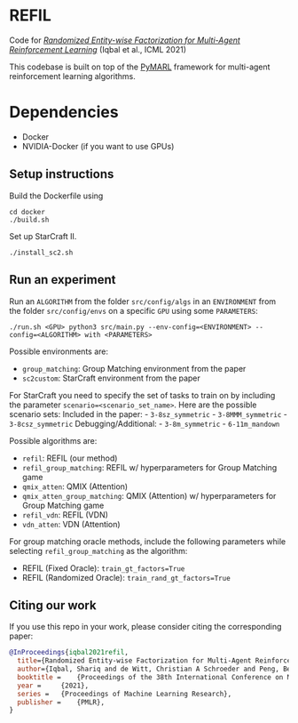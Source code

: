 # REFIL
Code for [*Randomized Entity-wise Factorization for Multi-Agent Reinforcement Learning*](https://arxiv.org/abs/2006.04222) (Iqbal et al., ICML 2021)

This codebase is built on top of the [PyMARL](https://github.com/oxwhirl/pymarl) framework for multi-agent reinforcement learning algorithms.

# Dependencies
- Docker
- NVIDIA-Docker (if you want to use GPUs)

## Setup instructions

Build the Dockerfile using 
```shell
cd docker
./build.sh
```

Set up StarCraft II.

```shell
./install_sc2.sh
```

## Run an experiment 

Run an `ALGORITHM` from the folder `src/config/algs`
in an `ENVIRONMENT` from the folder `src/config/envs`
on a specific `GPU` using some `PARAMETERS`:
```shell
./run.sh <GPU> python3 src/main.py --env-config=<ENVIRONMENT> --config=<ALGORITHM> with <PARAMETERS>
```

Possible environments are:
- `group_matching`: Group Matching environment from the paper
- `sc2custom`: StarCraft environment from the paper

For StarCraft you need to specify the set of tasks to train on by including the parameter `scenario=<scenario_set_name>`.
Here are the possible scenario sets:
Included in the paper:
    - `3-8sz_symmetric`
    - `3-8MMM_symmetric`
    - `3-8csz_symmetric`
Debugging/Additional:
    - `3-8m_symmetric`
    - `6-11m_mandown`

Possible algorithms are:
- `refil`: REFIL (our method)
- `refil_group_matching`: REFIL w/ hyperparameters for Group Matching game
- `qmix_atten`: QMIX (Attention)
- `qmix_atten_group_matching`: QMIX (Attention) w/ hyperparameters for Group Matching game
- `refil_vdn`: REFIL (VDN)
- `vdn_atten`: VDN (Attention)

For group matching oracle methods, include the following parameters while selecting `refil_group_matching` as the algorithm:
- REFIL (Fixed Oracle): `train_gt_factors=True`
- REFIL (Randomized Oracle): `train_rand_gt_factors=True`

## Citing our work

If you use this repo in your work, please consider citing the corresponding paper:

```bibtex
@InProceedings{iqbal2021refil,
  title={Randomized Entity-wise Factorization for Multi-Agent Reinforcement Learning},
  author={Iqbal, Shariq and de Witt, Christian A Schroeder and Peng, Bei and B{\"o}hmer, Wendelin and Whiteson, Shimon and Sha, Fei},
  booktitle =    {Proceedings of the 38th International Conference on Machine Learning},
  year =     {2021},
  series =   {Proceedings of Machine Learning Research},
  publisher =    {PMLR},
}
```
